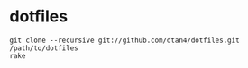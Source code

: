 # dotfiles

```
git clone --recursive git://github.com/dtan4/dotfiles.git /path/to/dotfiles
rake
```
